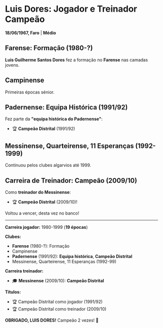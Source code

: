 # Luis Dores: Jogador e Treinador Campeão

**18/06/1967, Faro** | **Médio**

## Farense: Formação (1980-?)

**Luis Guilherme Santos Dores** fez a formação no **Farense** nas camadas jovens.

## Campinense

Primeiras épocas sénior.

## Padernense: Equipa Histórica (1991/92)

Fez parte da **"equipa histórica do Padernense"**:
- 🏆 **Campeão Distrital** (1991/92)

## Messinense, Quarteirense, 11 Esperanças (1992-1999)

Continuou pelos clubes algarvios até 1999.

## Carreira de Treinador: Campeão (2009/10)

Como **treinador do Messinense**:
- 🏆 **Campeão Distrital** (2009/10)!

Voltou a vencer, desta vez no banco!

---

**Carreira jogador:** 1980-1999 (**19 épocas**)

**Clubes:**
- **Farense** (1980-?): Formação
- Campinense
- **Padernense** (1991/92): **Equipa histórica**, **Campeão Distrital**
- Messinense, Quarteirense, 11 Esperanças (1992-99)

**Carreira treinador:**
- 🎓 **Messinense** (2009/10): **Campeão Distrital**

**Títulos:**
- 🏆 Campeão Distrital como jogador (1991/92)
- 🏆 Campeão Distrital como treinador (2009/10)

**OBRIGADO, LUIS DORES!** Campeão 2 vezes! 🦁
